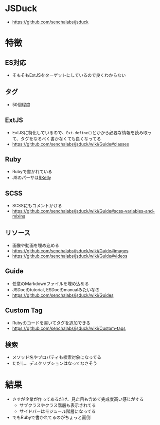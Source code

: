 # JSDuck
- https://github.com/senchalabs/jsduck

# 特徴
## ES対応
- そもそもExtJSをターゲットにしているので良くわからない

## タグ
- 50個程度

## ExtJS
- ExtJSに特化しているので、``Ext.define()``とかから必要な情報を読み取って、タグをなるべく書かなくても良くなってる
- https://github.com/senchalabs/jsduck/wiki/Guide#classes

## Ruby
- Rubyで書かれている
- JSのパーサは[RKelly](https://github.com/tenderlove/rkelly)

## SCSS
- SCSSにもコメントかける
- https://github.com/senchalabs/jsduck/wiki/Guide#scss-variables-and-mixins

## リソース
- 画像や動画を埋め込める
- https://github.com/senchalabs/jsduck/wiki/Guide#images
- https://github.com/senchalabs/jsduck/wiki/Guide#videos

## Guide
- 任意のMarkdownファイルを埋め込める
- JSDocのtutorial, ESDocのmanualみたいなの
- https://github.com/senchalabs/jsduck/wiki/Guides

## Custom Tag
- Rubyのコードを書いてタグを追加できる
- https://github.com/senchalabs/jsduck/wiki/Custom-tags

## 検索
- メソッド名やプロパティも検索対象になってる
- ただし、デスクリプションはなってなさそう

# 結果
- さすが企業が作ってあるだけ、見た目も含めて完成度高い感じがする
  - サブクラスやクラス階層も表示されてる
  - サイドバーはモジュール階層になってる
- でもRubyで書かれてるのがちょっと面倒
